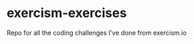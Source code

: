exercism-exercises
==================

Repo for all the coding challenges I've done from exercism.io
